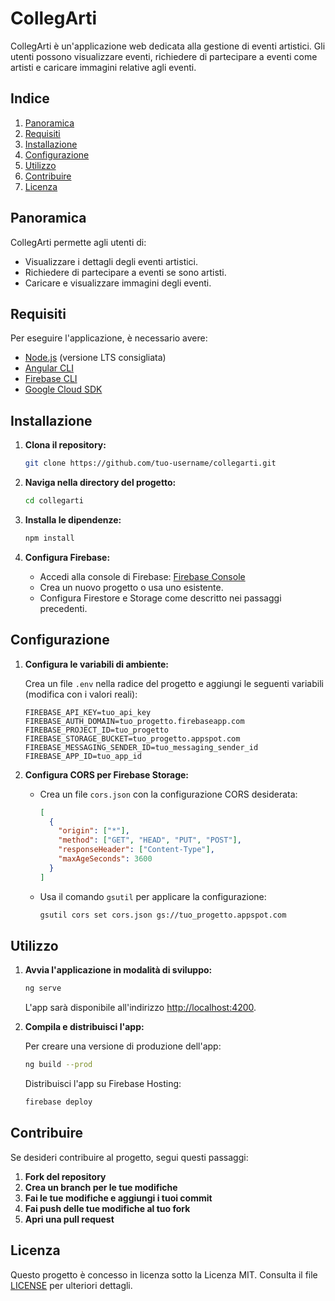 # CollegArti

CollegArti è un'applicazione web dedicata alla gestione di eventi artistici. Gli utenti possono visualizzare eventi, richiedere di partecipare a eventi come artisti e caricare immagini relative agli eventi.

## Indice

1. [Panoramica](#panoramica)
2. [Requisiti](#requisiti)
3. [Installazione](#installazione)
4. [Configurazione](#configurazione)
5. [Utilizzo](#utilizzo)
6. [Contribuire](#contribuire)
7. [Licenza](#licenza)

## Panoramica

CollegArti permette agli utenti di:
- Visualizzare i dettagli degli eventi artistici.
- Richiedere di partecipare a eventi se sono artisti.
- Caricare e visualizzare immagini degli eventi.

## Requisiti

Per eseguire l'applicazione, è necessario avere:
- [Node.js](https://nodejs.org/) (versione LTS consigliata)
- [Angular CLI](https://angular.io/cli)
- [Firebase CLI](https://firebase.google.com/docs/cli)
- [Google Cloud SDK](https://cloud.google.com/sdk/docs/install)

## Installazione

1. **Clona il repository:**

   ```bash
   git clone https://github.com/tuo-username/collegarti.git
   ```

2. **Naviga nella directory del progetto:**

   ```bash
   cd collegarti
   ```

3. **Installa le dipendenze:**

   ```bash
   npm install
   ```

4. **Configura Firebase:**

   - Accedi alla console di Firebase: [Firebase Console](https://console.firebase.google.com/)
   - Crea un nuovo progetto o usa uno esistente.
   - Configura Firestore e Storage come descritto nei passaggi precedenti.

## Configurazione

1. **Configura le variabili di ambiente:**

   Crea un file `.env` nella radice del progetto e aggiungi le seguenti variabili (modifica con i valori reali):

   ```env
   FIREBASE_API_KEY=tuo_api_key
   FIREBASE_AUTH_DOMAIN=tuo_progetto.firebaseapp.com
   FIREBASE_PROJECT_ID=tuo_progetto
   FIREBASE_STORAGE_BUCKET=tuo_progetto.appspot.com
   FIREBASE_MESSAGING_SENDER_ID=tuo_messaging_sender_id
   FIREBASE_APP_ID=tuo_app_id
   ```

2. **Configura CORS per Firebase Storage:**

   - Crea un file `cors.json` con la configurazione CORS desiderata:

     ```json
     [
       {
         "origin": ["*"],
         "method": ["GET", "HEAD", "PUT", "POST"],
         "responseHeader": ["Content-Type"],
         "maxAgeSeconds": 3600
       }
     ]
     ```

   - Usa il comando `gsutil` per applicare la configurazione:

     ```bash
     gsutil cors set cors.json gs://tuo_progetto.appspot.com
     ```

## Utilizzo

1. **Avvia l'applicazione in modalità di sviluppo:**

   ```bash
   ng serve
   ```

   L'app sarà disponibile all'indirizzo [http://localhost:4200](http://localhost:4200).

2. **Compila e distribuisci l'app:**

   Per creare una versione di produzione dell'app:

   ```bash
   ng build --prod
   ```

   Distribuisci l'app su Firebase Hosting:

   ```bash
   firebase deploy
   ```

## Contribuire

Se desideri contribuire al progetto, segui questi passaggi:

1. **Fork del repository**
2. **Crea un branch per le tue modifiche**
3. **Fai le tue modifiche e aggiungi i tuoi commit**
4. **Fai push delle tue modifiche al tuo fork**
5. **Apri una pull request**

## Licenza

Questo progetto è concesso in licenza sotto la Licenza MIT. Consulta il file [LICENSE](LICENSE) per ulteriori dettagli.
